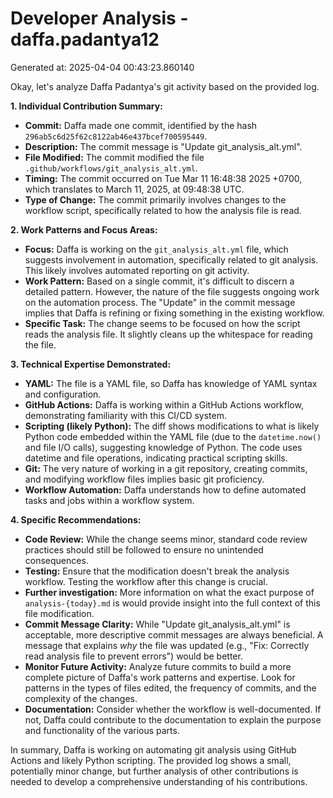 # Developer Analysis - daffa.padantya12
Generated at: 2025-04-04 00:43:23.860140

Okay, let's analyze Daffa Padantya's git activity based on the provided log.

**1. Individual Contribution Summary:**

*   **Commit:**  Daffa made one commit, identified by the hash `296ab5c6d25f62c8122ab46e437bcef700595449`.
*   **Description:**  The commit message is "Update git\_analysis\_alt.yml".
*   **File Modified:** The commit modified the file `.github/workflows/git_analysis_alt.yml`.
*   **Timing:** The commit occurred on Tue Mar 11 16:48:38 2025 +0700, which translates to March 11, 2025, at 09:48:38 UTC.
*   **Type of Change:** The commit primarily involves changes to the workflow script, specifically related to how the analysis file is read.

**2. Work Patterns and Focus Areas:**

*   **Focus:** Daffa is working on the `git_analysis_alt.yml` file, which suggests involvement in automation, specifically related to git analysis.  This likely involves automated reporting on git activity.
*   **Work Pattern:** Based on a single commit, it's difficult to discern a detailed pattern.  However, the nature of the file suggests ongoing work on the automation process.  The "Update" in the commit message implies that Daffa is refining or fixing something in the existing workflow.
*   **Specific Task:** The change seems to be focused on how the script reads the analysis file. It slightly cleans up the whitespace for reading the file.

**3. Technical Expertise Demonstrated:**

*   **YAML:**  The file is a YAML file, so Daffa has knowledge of YAML syntax and configuration.
*   **GitHub Actions:** Daffa is working within a GitHub Actions workflow, demonstrating familiarity with this CI/CD system.
*   **Scripting (likely Python):**  The diff shows modifications to what is likely Python code embedded within the YAML file (due to the `datetime.now()` and file I/O calls), suggesting knowledge of Python.  The code uses datetime and file operations, indicating practical scripting skills.
*   **Git:** The very nature of working in a git repository, creating commits, and modifying workflow files implies basic git proficiency.
*   **Workflow Automation:** Daffa understands how to define automated tasks and jobs within a workflow system.

**4. Specific Recommendations:**

*   **Code Review:** While the change seems minor, standard code review practices should still be followed to ensure no unintended consequences.
*   **Testing:** Ensure that the modification doesn't break the analysis workflow. Testing the workflow after this change is crucial.
*   **Further investigation:** More information on what the exact purpose of `analysis-{today}.md` is would provide insight into the full context of this file modification.
*   **Commit Message Clarity:** While "Update git\_analysis\_alt.yml" is acceptable, more descriptive commit messages are always beneficial. A message that explains *why* the file was updated (e.g., "Fix: Correctly read analysis file to prevent errors") would be better.
*   **Monitor Future Activity:** Analyze future commits to build a more complete picture of Daffa's work patterns and expertise. Look for patterns in the types of files edited, the frequency of commits, and the complexity of the changes.
* **Documentation:** Consider whether the workflow is well-documented. If not, Daffa could contribute to the documentation to explain the purpose and functionality of the various parts.

In summary, Daffa is working on automating git analysis using GitHub Actions and likely Python scripting. The provided log shows a small, potentially minor change, but further analysis of other contributions is needed to develop a comprehensive understanding of his contributions.
